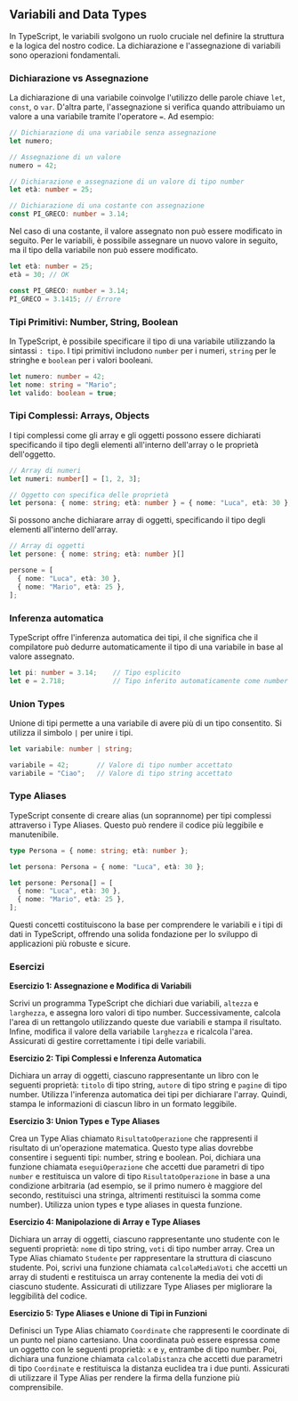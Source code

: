 ## Variabili and Data Types

In TypeScript, le variabili svolgono un ruolo cruciale nel definire la struttura e la logica del nostro codice. La dichiarazione e l'assegnazione di variabili sono operazioni fondamentali.

### Dichiarazione vs Assegnazione
La dichiarazione di una variabile coinvolge l'utilizzo delle parole chiave `let`, `const`, o `var`. D'altra parte, l'assegnazione si verifica quando attribuiamo un valore a una variabile tramite l'operatore `=`. Ad esempio:

```typescript
// Dichiarazione di una variabile senza assegnazione
let numero;

// Assegnazione di un valore
numero = 42;

// Dichiarazione e assegnazione di un valore di tipo number
let età: number = 25;

// Dichiarazione di una costante con assegnazione
const PI_GRECO: number = 3.14;
```

Nel caso di una costante, il valore assegnato non può essere modificato in seguito. Per le variabili, è possibile assegnare un nuovo valore in seguito, ma il tipo della variabile non può essere modificato.

```typescript
let età: number = 25;
età = 30; // OK

const PI_GRECO: number = 3.14;
PI_GRECO = 3.1415; // Errore
```

### Tipi Primitivi: Number, String, Boolean

In TypeScript, è possibile specificare il tipo di una variabile utilizzando la sintassi `: tipo`. I tipi primitivi includono `number` per i numeri, `string` per le stringhe e `boolean` per i valori booleani.

```typescript
let numero: number = 42;
let nome: string = "Mario";
let valido: boolean = true;
```

### Tipi Complessi: Arrays, Objects

I tipi complessi come gli array e gli oggetti possono essere dichiarati specificando il tipo degli elementi all'interno dell'array o le proprietà dell'oggetto.

```typescript
// Array di numeri
let numeri: number[] = [1, 2, 3];

// Oggetto con specifica delle proprietà
let persona: { nome: string; età: number } = { nome: "Luca", età: 30 };
```

Si possono anche dichiarare array di oggetti, specificando il tipo degli elementi all'interno dell'array.

```typescript
// Array di oggetti
let persone: { nome: string; età: number }[]

persone = [
  { nome: "Luca", età: 30 },
  { nome: "Mario", età: 25 },
];
```

### Inferenza automatica
TypeScript offre l'inferenza automatica dei tipi, il che significa che il compilatore può dedurre automaticamente il tipo di una variabile in base al valore assegnato.

```typescript
let pi: number = 3.14;    // Tipo esplicito
let e = 2.718;            // Tipo inferito automaticamente come number
```

### Union Types
Unione di tipi permette a una variabile di avere più di un tipo consentito. Si utilizza il simbolo `|` per unire i tipi.

```typescript
let variabile: number | string;

variabile = 42;       // Valore di tipo number accettato
variabile = "Ciao";   // Valore di tipo string accettato
```

### Type Aliases
TypeScript consente di creare alias (un soprannome) per tipi complessi attraverso i Type Aliases. Questo può rendere il codice più leggibile e manutenibile.

```typescript
type Persona = { nome: string; età: number };

let persona: Persona = { nome: "Luca", età: 30 };

let persone: Persona[] = [
  { nome: "Luca", età: 30 },
  { nome: "Mario", età: 25 },
];
```

Questi concetti costituiscono la base per comprendere le variabili e i tipi di dati in TypeScript, offrendo una solida fondazione per lo sviluppo di applicazioni più robuste e sicure.

### Esercizi

**Esercizio 1: Assegnazione e Modifica di Variabili**

Scrivi un programma TypeScript che dichiari due variabili, `altezza` e `larghezza`, e assegna loro valori di tipo number. Successivamente, calcola l'area di un rettangolo utilizzando queste due variabili e stampa il risultato. Infine, modifica il valore della variabile `larghezza` e ricalcola l'area. Assicurati di gestire correttamente i tipi delle variabili.

**Esercizio 2: Tipi Complessi e Inferenza Automatica**

Dichiara un array di oggetti, ciascuno rappresentante un libro con le seguenti proprietà: `titolo` di tipo string, `autore` di tipo string e `pagine` di tipo number. Utilizza l'inferenza automatica dei tipi per dichiarare l'array. Quindi, stampa le informazioni di ciascun libro in un formato leggibile.

**Esercizio 3: Union Types e Type Aliases**

Crea un Type Alias chiamato `RisultatoOperazione` che rappresenti il risultato di un'operazione matematica. Questo type alias dovrebbe consentire i seguenti tipi: number, string e boolean. Poi, dichiara una funzione chiamata `eseguiOperazione` che accetti due parametri di tipo `number` e restituisca un valore di tipo `RisultatoOperazione` in base a una condizione arbitraria (ad esempio, se il primo numero è maggiore del secondo, restituisci una stringa, altrimenti restituisci la somma come number). Utilizza union types e type aliases in questa funzione.

**Esercizio 4: Manipolazione di Array e Type Aliases**

Dichiara un array di oggetti, ciascuno rappresentante uno studente con le seguenti proprietà: `nome` di tipo string, `voti` di tipo number array. Crea un Type Alias chiamato `Studente` per rappresentare la struttura di ciascuno studente. Poi, scrivi una funzione chiamata `calcolaMediaVoti` che accetti un array di studenti e restituisca un array contenente la media dei voti di ciascuno studente. Assicurati di utilizzare Type Aliases per migliorare la leggibilità del codice.

**Esercizio 5: Type Aliases e Unione di Tipi in Funzioni**

Definisci un Type Alias chiamato `Coordinate` che rappresenti le coordinate di un punto nel piano cartesiano. Una coordinata può essere espressa come un oggetto con le seguenti proprietà: `x` e `y`, entrambe di tipo number. Poi, dichiara una funzione chiamata `calcolaDistanza` che accetti due parametri di tipo `Coordinate` e restituisca la distanza euclidea tra i due punti. Assicurati di utilizzare il Type Alias per rendere la firma della funzione più comprensibile.